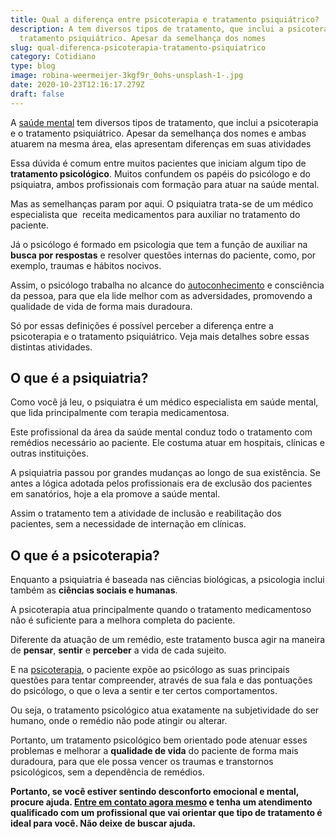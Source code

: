 ```yaml
---
title: Qual a diferença entre psicoterapia e tratamento psiquiátrico?
description: A tem diversos tipos de tratamento, que inclui a psicoterapia e o
  tratamento psiquiátrico. Apesar da semelhança dos nomes
slug: qual-diferenca-psicoterapia-tratamento-psiquiatrico
category: Cotidiano
type: blog
image: robina-weermeijer-3kgf9r_0ohs-unsplash-1-.jpg
date: 2020-10-23T12:16:17.279Z
draft: false
---
```


A [saúde mental](https://yuribusin.com.br/7-habitos-boa-saude-mental/) tem diversos tipos de tratamento, que inclui a psicoterapia e o tratamento psiquiátrico. Apesar da semelhança dos nomes e ambas atuarem na mesma área, elas apresentam diferenças em suas atividades

Essa dúvida é comum entre muitos pacientes que iniciam algum tipo de **tratamento psicológico**. Muitos confundem os papéis do psicólogo e do psiquiatra, ambos profissionais com formação para atuar na saúde mental.

Mas as semelhanças param por aqui. O psiquiatra trata-se de um médico especialista que  receita medicamentos para auxiliar no tratamento do paciente.

Já o psicólogo é formado em psicologia que tem a função de auxiliar na **busca por respostas** e resolver questões internas do paciente, como, por exemplo, traumas e hábitos nocivos.

Assim, o psicólogo trabalha no alcance do [autoconhecimento](https://yuribusin.com.br/autoconhecimento-no-desenvolvimento-pessoal/) e consciência da pessoa, para que ela lide melhor com as adversidades, promovendo a qualidade de vida de forma mais duradoura.

Só por essas definições é possível perceber a diferença entre a psicoterapia e o tratamento psiquiátrico. Veja mais detalhes sobre essas distintas atividades.

## O que é a psiquiatria?

Como você já leu, o psiquiatra é um médico especialista em saúde mental, que lida principalmente com terapia medicamentosa.

Este profissional da área da saúde mental conduz todo o tratamento com remédios necessário ao paciente. Ele costuma atuar em hospitais, clínicas e outras instituições.

A psiquiatria passou por grandes mudanças ao longo de sua existência. Se antes a lógica adotada pelos profissionais era de exclusão dos pacientes em sanatórios, hoje a ela promove a saúde mental.

Assim o tratamento tem a atividade de inclusão e reabilitação dos pacientes, sem a necessidade de internação em clínicas.

## O que é a psicoterapia?

Enquanto a psiquiatria é baseada nas ciências biológicas, a psicologia inclui também as **ciências sociais e humanas**.

A psicoterapia atua principalmente quando o tratamento medicamentoso não é suficiente para a melhora completa do paciente.

Diferente da atuação de um remédio, este tratamento busca agir na maneira de **pensar**, **sentir** e **perceber** a vida de cada sujeito.

E na [psicoterapia](https://yuribusin.com.br/o-que-esperar-de-um-atendimento-psicologico/), o paciente expõe ao psicólogo as suas principais questões para tentar compreender, através de sua fala e das pontuações do psicólogo, o que o leva a sentir e ter certos comportamentos.

Ou seja, o tratamento psicológico atua exatamente na subjetividade do ser humano, onde o remédio não pode atingir ou alterar.

Portanto, um tratamento psicológico bem orientado pode atenuar esses problemas e melhorar a **qualidade de vida** do paciente de forma mais duradoura, para que ele possa vencer os traumas e transtornos psicológicos, sem a dependência de remédios.

**Portanto, se você estiver sentindo desconforto emocional e mental, procure ajuda. [Entre em contato agora mesmo](https://yuribusin.com.br/contato/) e tenha um atendimento qualificado com um profissional que vai orientar que tipo de tratamento é ideal para você. Não deixe de buscar ajuda.**
